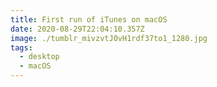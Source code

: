 ```yaml
---
title: First run of iTunes on macOS
date: 2020-08-29T22:04:10.357Z
image: ./tumblr_mivzvtJ0vH1rdf37to1_1280.jpg
tags:
  - desktop
  - macOS
---
```

